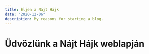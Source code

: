 ```yaml
---
title: Éljen a Nájt Hájk
date: "2020-12-06"
description: My reasons for starting a blog.
---
```

# Üdvözlünk a Nájt Hájk weblapján
